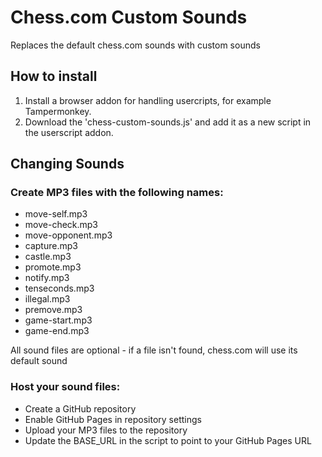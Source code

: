 # Chess.com Custom Sounds
Replaces the default chess.com sounds with custom sounds

## How to install
1. Install a browser addon for handling usercripts, for example Tampermonkey.
2. Download the 'chess-custom-sounds.js' and add it as a new script in the userscript addon.

## Changing Sounds

### Create MP3 files with the following names:
- move-self.mp3
- move-check.mp3
- move-opponent.mp3
- capture.mp3 
- castle.mp3
- promote.mp3
- notify.mp3
- tenseconds.mp3
- illegal.mp3
- premove.mp3
- game-start.mp3
- game-end.mp3
  
All sound files are optional - if a file isn't found, chess.com will use its default sound


### Host your sound files:
- Create a GitHub repository
- Enable GitHub Pages in repository settings
- Upload your MP3 files to the repository
- Update the BASE_URL in the script to point to your GitHub Pages URL
